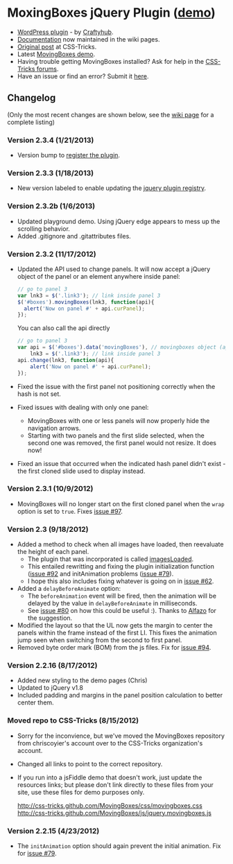 # MoxingBoxes jQuery Plugin ([demo](http://css-tricks.github.com/MovingBoxes))

* [WordPress plugin](http://wordpress.org/extend/plugins/movingboxes-wp/) - by [Craftyhub](https://github.com/craftyhub).
* [Documentation](https://github.com/CSS-Tricks/MovingBoxes/wiki) now maintained in the wiki pages.
* [Original post](http://css-tricks.com/moving-boxes/) at CSS-Tricks.
* Latest [MovingBoxes demo](http://css-tricks.github.com/MovingBoxes).
* Having trouble getting MovingBoxes installed? Ask for help in the [CSS-Tricks forums](http://css-tricks.com/forums/discussions).
* Have an issue or find an error? Submit it [here](https://github.com/CSS-Tricks/MovingBoxes/issues).

## Changelog

(Only the most recent changes are shown below, see the [wiki page](https://github.com/CSS-Tricks/MovingBoxes/wiki/Change-Log) for a complete listing)

### Version 2.3.4 (1/21/2013)

* Version bump to [register the plugin](http://plugins.jquery.com/movingboxes).

### Version 2.3.3 (1/18/2013)

* New version labeled to enable updating the [jquery plugin registry](http://plugins.jquery.com/).

### Version 2.3.2b (1/6/2013)

* Updated playground demo. Using jQuery edge appears to mess up the scrolling behavior.
* Added .gitignore and .gitattributes files.

### Version 2.3.2 (11/17/2012)

* Updated the API used to change panels. It will now accept a jQuery object of the panel or an element anywhere inside panel:

    ```javascript
    // go to panel 3
    var lnk3 = $('.link3'); // link inside panel 3
    $('#boxes').movingBoxes(lnk3, function(api){
      alert('Now on panel #' + api.curPanel);
    });
    ```

    You can also call the api directly

    ```javascript
    // go to panel 3
    var api = $('#boxes').data('movingBoxes'), // movingboxes object (api)
        lnk3 = $('.link3'); // link inside panel 3
    api.change(lnk3, function(api){
        alert('Now on panel #' + api.curPanel);
    });
    ```

* Fixed the issue with the first panel not positioning correctly when the hash is not set.
* Fixed issues with dealing with only one panel:
  * MovingBoxes with one or less panels will now properly hide the navigation arrows.
  * Starting with two panels and the first slide selected, when the second one was removed, the first panel would not resize. It does now!
* Fixed an issue that occurred when the indicated hash panel didn't exist - the first cloned slide used to display instead.

### Version 2.3.1 (10/9/2012)

* MovingBoxes will no longer start on the first cloned panel when the `wrap` option is set to `true`. Fixes [issue #97](https://github.com/CSS-Tricks/MovingBoxes/issues/97).

### Version 2.3 (9/18/2012)

* Added a method to check when all images have loaded, then reevaluate the height of each panel.
  * The plugin that was incorporated is called [imagesLoaded](https://github.com/Mottie/imagesLoaded).
  * This entailed rewritting and fixing the plugin initialization function ([issue #92](https://github.com/CSS-Tricks/MovingBoxes/issues/92) and initAnimation problems ([issue #79](https://github.com/CSS-Tricks/MovingBoxes/issues/79)).
  * I hope this also includes fixing whatever is going on in [issue #62](https://github.com/CSS-Tricks/MovingBoxes/issues/62).
* Added a `delayBeforeAnimate` option:
  * The `beforeAnimation` event will be fired, then the animation will be delayed by the value in `delayBeforeAnimate` in milliseconds.
  * See [issue #80](https://github.com/CSS-Tricks/MovingBoxes/issues/80) on how this could be useful :). Thanks to [Alfazo](https://github.com/Alfazo) for the suggestion.
* Modified the layout so that the UL now gets the margin to center the panels within the frame instead of the first LI. This fixes the animation jump seen when switching from the second to first panel.
* Removed byte order mark (BOM) from the js files. Fix for [issue #94](https://github.com/CSS-Tricks/MovingBoxes/issues/94).

### Version 2.2.16 (8/17/2012)

* Added new styling to the demo pages (Chris)
* Updated to jQuery v1.8
* Included padding and margins in the panel position calculation to better center them.

### Moved repo to CSS-Tricks (8/15/2012)

* Sorry for the inconvience, but we've moved the MovingBoxes repository from chriscoyier's account over to the CSS-Tricks organization's account.
* Changed all links to point to the correct repository.
* If you run into a jsFiddle demo that doesn't work, just update the resources links; but please don't link directly to these files from your site, use these files for demo purposes only.

    http://css-tricks.github.com/MovingBoxes/css/movingboxes.css
    http://css-tricks.github.com/MovingBoxes/js/jquery.movingboxes.js

### Version 2.2.15 (4/23/2012)

* The `initAnimation` option should again prevent the initial animation. Fix for [issue #79](https://github.com/CSS-Tricks/MovingBoxes/issues/79).
